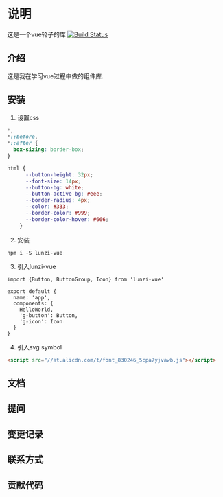 # 说明
这是一个vue轮子的库
[![Build Status](https://travis-ci.org/helloyongwei/lunzi-vue.svg?branch=master)](https://travis-ci.org/helloyongwei/lunzi-vue)

## 介绍
这是我在学习vue过程中做的组件库.

## 安装
1. 设置css
```css
*,
*::before, 
*::after {
  box-sizing: border-box;
}

```

```css
html {
      --button-height: 32px;
      --font-size: 14px;
      --button-bg: white;
      --button-active-bg: #eee;
      --border-radius: 4px;
      --color: #333;
      --border-color: #999;
      --border-color-hover: #666;
    }
```

2. 安装
```
npm i -S lunzi-vue
```

3. 引入lunzi-vue
```
import {Button, ButtonGroup, Icon} from 'lunzi-vue'

export default {
  name: 'app',
  components: {
    HelloWorld,
    'g-button': Button,
    'g-icon': Icon
  }
}
```
4. 引入svg symbol
```html
<script src="//at.alicdn.com/t/font_830246_5cpa7yjvawb.js"></script>
```


## 文档
## 提问
## 变更记录
## 联系方式
## 贡献代码